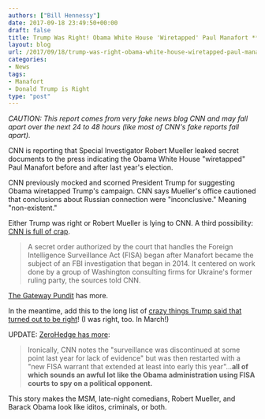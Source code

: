 ```yaml
---
authors: ["Bill Hennessy"]
date: 2017-09-18 23:49:50+00:00
draft: false
title: Trump Was Right! Obama White House 'Wiretapped' Paul Manafort **UPDATE**
layout: blog
url: /2017/09/18/trump-was-right-obama-white-house-wiretapped-paul-manafort/
categories:
- News
tags:
- Manafort
- Donald Trump is Right
type: "post"
---
```


_CAUTION: This report comes from very fake news blog CNN and may fall apart over the next 24 to 48 hours (like most of CNN's fake reports fall apart)._

CNN is reporting that Special Investigator Robert Mueller leaked secret documents to the press indicating the Obama White House "wiretapped" Paul Manafort before and after last year's election.

CNN previously mocked and scorned President Trump for suggesting Obama wiretapped Trump's campaign. CNN says Mueller's office cautioned that conclusions about Russian connection were "inconclusive." Meaning "non-existent."

Either Trump was right or Robert Mueller is lying to CNN. A third possibility: [CNN is full of crap](https://www.cnn.com/2017/09/18/politics/paul-manafort-government-wiretapped-fisa-russians/index.html).



> A secret order authorized by the court that handles the Foreign Intelligence Surveillance Act (FISA) began after Manafort became the subject of an FBI investigation that began in 2014. It centered on work done by a group of Washington consulting firms for Ukraine's former ruling party, the sources told CNN.



[The Gateway Pundit](https://www.thegatewaypundit.com/2017/09/breaking-obama-fbi-wiretapped-trump-campaign-manager-2016-election/) has more.

In the meantime, add this to the long list of [crazy things Trump said that turned out to be right](https://hennessysview.com/2017/03/07/many-times-trumps-crazy-statements-turned-out-to-be-right/)! (I was right, too. In March!)

UPDATE: [ZeroHedge has more](https://www.zerohedge.com/news/2017-09-18/government-wiretapped-manafort-2014-was-threatened-indictment-during-house-raid-repo):



> Ironically, CNN notes the "surveillance was discontinued at some point last year for lack of evidence" but was then restarted with a "new FISA warrant that extended at least into early this year"...**all of which sounds an awful lot like the Obama administration using FISA courts to spy on a political opponent.**



This story makes the MSM, late-night comedians, Robert Mueller, and Barack Obama look like iditos, criminals, or both.
